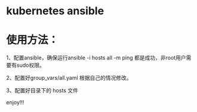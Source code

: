 # kubernetes ansible

# 使用方法：

 1、配置ansible，确保运行ansible -i hosts all -m ping 都是成功，非root用户需要有sudo权限。

 2、配置好group_vars/all.yaml 根据自己的情况修改。 


 3、配置好目录下的 hosts 文件


enjoy!!!

